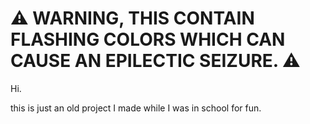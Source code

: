# ⚠ WARNING, THIS CONTAIN FLASHING COLORS WHICH CAN CAUSE AN EPILECTIC SEIZURE. ⚠

Hi.

this is just an old project I made while I was in school for fun.